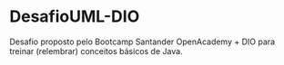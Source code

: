 # DesafioUML-DIO
Desafio proposto pelo Bootcamp Santander OpenAcademy + DIO para treinar (relembrar) conceitos básicos de Java.
